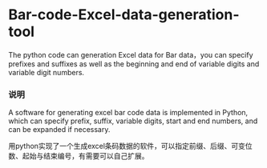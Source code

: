# Bar-code-Excel-data-generation-tool
The python code can generation Excel data for Bar data，you can specify prefixes and suffixes as well as the beginning and end of variable digits and variable digit numbers. 

### 说明

A software for generating excel bar code data is implemented in Python, which can specify prefix, suffix, variable digits, start and end numbers, and can be expanded if necessary.

用python实现了一个生成excel条码数据的软件，可以指定前缀、后缀、可变位数、起始与结束编号，有需要可以自己扩展。
